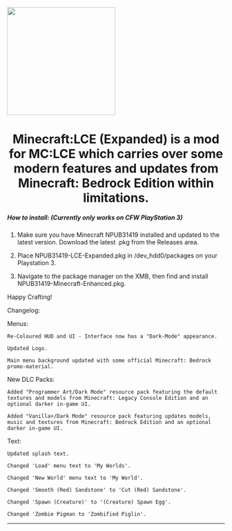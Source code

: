 <img src="https://github.com/F0R3V3R50F7/minecraft-lce-ps3-enhanced/blob/main/logo.png?raw=true" align="center" height="250px">
<div align="center">
  <h1>Minecraft:LCE (Expanded) is a mod for MC:LCE which carries over some modern features and updates from Minecraft: Bedrock Edition within limitations. </h3>


</div>

  <h5><i>How to install: (Currently only works on CFW PlayStation 3)</i></h5>


1) Make sure you have Minecraft NPUB31419 installed and updated to the latest version. Download the latest .pkg from the Releases area. 

2) Place NPUB31419-LCE-Expanded.pkg in /dev_hdd0/packages on your Playstation 3.

3) Navigate to the package manager on the XMB, then find and install NPUB31419-Minecraft-Enhanced.pkg.

Happy Crafting!



Changelog:


Menus:

    Re-Coloured HUD and UI - Interface now has a "Dark-Mode" appearance.

    Updated Logo.

    Main menu background updated with some official Minecraft: Bedrock promo-material.



New DLC Packs:

    Added "Programmer Art/Dark Mode" resource pack featuring the default textures and models from Minecraft: Legacy Console Edition and an optional darker in-game UI.

    Added "Vanilla+/Dark Mode" resource pack featuring updates models, music and textures from Minecraft: Bedrock Edition and an optional darker in-game UI. 
    
    
Text:

    Updated splash text.
    
    Changed 'Load' menu text to 'My Worlds'.

    Changed 'New World' menu text to 'My World'.

    Changed 'Smooth (Red) Sandstone' to 'Cut (Red) Sandstone'.

    Changed 'Spawn (Creature)' to '(Creature) Spawn Egg'.

    Changed 'Zombie Pigman to 'Zombified Piglin'.




---


